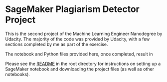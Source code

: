 # SageMaker Plagiarism Detector Project

This is the second project of the Machine Learning Engineer Nanodegree by Udacity. The majority of the code was provided by Udacity, with a few sections completed by me as part of the exercise.

The notebook and Python files provided here, once completed, result in 

Please see the [README](https://github.com/udacity/sagemaker-deployment/tree/master/README.md) in the root directory for instructions on setting up a SageMaker notebook and downloading the project files (as well as other notebooks).
